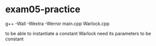 # exam05-practice

g++ -Wall -Wextra -Werror main.cpp Warlock.cpp

to be able to instantiate a constant Warlock need its parameters to be constant
